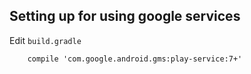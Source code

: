

Setting up for using google services
------------------------------------

Edit ```build.gradle```
```
    compile 'com.google.android.gms:play-service:7+'
```

